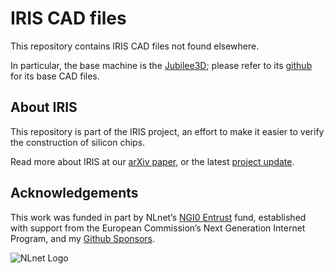 # IRIS CAD files

This repository contains IRIS CAD files not found elsewhere.

In particular, the base machine is the [Jubilee3D](https://jubilee3d.com/index.php?title=Main_Page); please refer to its [github](https://github.com/machineagency/jubilee) for its base CAD files.

## About IRIS

This repository is part of the IRIS project, an effort to make it easier to verify the construction of silicon chips.

Read more about IRIS at our [arXiv paper](https://arxiv.org/abs/2303.07406), or the latest [project update](https://www.bunniestudios.com/blog/?p=6937).

## Acknowledgements

This work was funded in part by NLnet’s [NGI0 Entrust](https://nlnet.nl/entrust/) fund, established with support from the European Commission’s Next Generation Internet Program, and my [Github Sponsors](https://github.com/sponsors/bunnie/).

![NLnet Logo](https://bunniefoo.com/iris/2024/nlnet-logos.png)